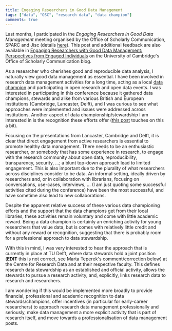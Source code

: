 ```yaml
---
title: Engaging Researchers in Good Data Management
tags: ["data", "OSC", "research data", "data champion"]
comments: true
---
```


Last months, I participated in the *Engaging Researchers in Good Data
Management* meeting organised by the Office of Scholarly
Communication, SPARC and Jisc (details
[here](https://www.eventbrite.co.uk/e/engaging-researchers-in-good-data-management-registration-37769325068)). This
post and additional feedback are also available in
[Engaging Researchers with Good Data Management: Perspectives from Engaged Individuals](https://unlockingresearch-blog.lib.cam.ac.uk/?p=1833) on
the University of Cambridge's Office of Scholarly Communication blog.

As a researcher who cherishes good and reproducible data analysis, I
naturally view good data management as essential. I have been involved
in research data management activities for a long time, acting as a
local
[data champion](https://www.data.cam.ac.uk/data-champions-search?search_api_views_fulltext=Gatto) and
participating in open research and open data events. I was interested
in participating in this conference because it gathered data
champions, stewards and alike from various British and European
institutions (Cambridge, Lancaster, Delft), and I was curious to see
what approaches were implemented and issues were addressed across
institutions. Another aspect of data championship/stewardship I am
interested in is the recognition these efforts offer
([this post](https://lgatto.github.io/DataChampions-Sept-2017) touches
on this a bit).

Focusing on the presentations from Lancaster, Cambridge and Delft, it
is clear that direct engagement from active researchers is essential
to promote healthy data management. There needs to be an enthusiastic
researcher, or somebody that has some experience in research, to
engage with the research community about open data, reproducibility,
transparency, security, ...; a blunt top-down approach lead to limited
engagement. This is also important due to the plurality of what
researchers across disciplines consider to be data. An informal
setting, ideally driven by researchers and, or in collaboration with
librarians, focusing on conversations, use-cases, interviews, ... (I
am just quoting some successful activities cited during the conference)
have been the most successful, and have sometime also lead to new
collaborations.

Despite the apparent relative success of these various data
championing efforts and the support that the data champions get from
their local libraries, these activities remain voluntary and come with
little academic reward. Being a data champion is certainly an
enriching activity for young researchers that value data, but is comes
with relatively little credit and without any reward or recognition,
suggesting that there is probably room for a professional approach to
data stewardship.

With this in mind, I was very interested to hear the approach that is
currently in place at TU Delft, where data stewards hold a joint
position (**EDIT** this is not correct, see Marta Teperek's
comment/correction below) at the Centre for Research Data and at their
respective faculty. This defines research data stewardship as an
established and official activity, allows the stewards to pursue a
research activity, and, explicitly, links research data to research
and researchers.

I am wondering if this would be implemented more broadly to provide
financial, professional and academic recognition to data
stewards/champions, offer incentives (in particular for early-career
researchers) to approach research data management professionally and
seriously, make data management a more explicit activity that is part
of research itself, and move towards a professionalisation of data
management posts.
